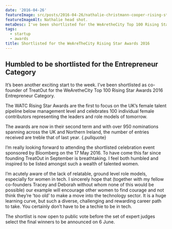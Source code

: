 ```yaml
---
date: '2016-04-26'
featureImage: src/posts/2016-04-26/nathalie-christmann-cooper-rising-stars-2016-shortlisted.jpg
featureImageAlt: Nathalie head shot.
metaDesc: I've been shortlisted for the WeAretheCity Top 100 Rising Star Awards 2016 Entrepreneur Category and I need your vote!
tags:
  - startup
  - awards
title: Shortlisted for the WeAreTheCity Rising Star Awards 2016
---
```


## Humbled to be shortlisted for the Entrepreneur Category

It’s been another exciting start to the week. I’ve been shortlisted as co-founder of TreatOut for the WeAretheCity Top 100 Rising Star Awards 2016 Entrepreneur Category.

The WATC Rising Star Awards are the first to focus on the UK’s female talent pipeline below management level and celebrates 100 individual female contributors representing the leaders and role models of tomorrow.

The awards are now in their second term and with over 950 nominations spanning across the UK and Northern Ireland, the number of entries received are treble that of last year. {.pullquote}

I’m really looking forward to attending the shortlisted celebration event sponsored by Bloomberg on the 17 May 2016. To have come this far since founding TreatOut in September is breathtaking. I feel both humbled and inspired to be listed amongst such a wealth of talented women.

I’m acutely aware of the lack of relatable, ground level role models, especially for women in tech. I sincerely hope that (together with my fellow co-founders Tracey and Deborah without whom none of this would be possible) our example will encourage other women to find courage and not think they’re ‘too old’ to make a move into the technology sector. It is a huge learning curve, but such a diverse, challenging and rewarding career path to take. You certainly don’t have to be a techie to be in tech.

The shortlist is now open to public vote before the set of expert judges select the final winners to be announced on 6 June.
